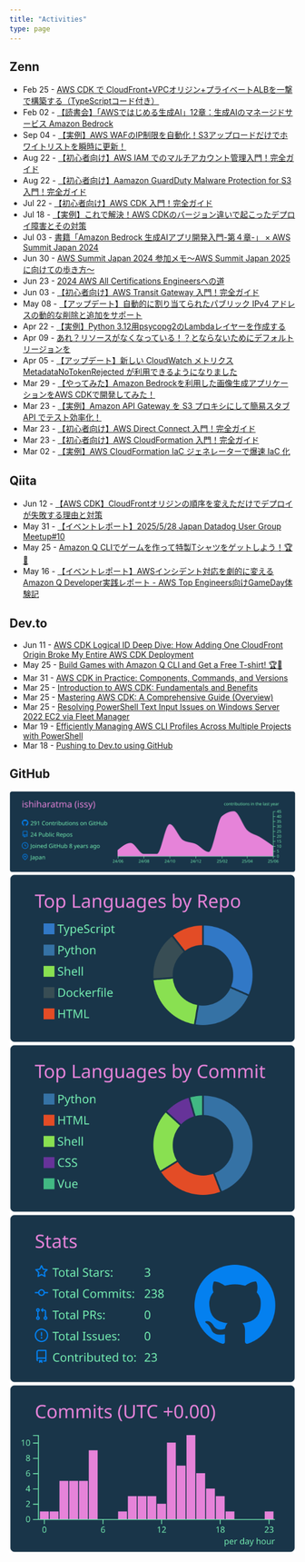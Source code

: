 ```yaml
---
title: "Activities"
type: page
---
```


## Zenn

<!-- zenn start -->
- Feb 25 - [AWS CDK で CloudFront+VPCオリジン+プライベートALBを一撃で構築する（TypeScriptコード付き）](https://zenn.dev/issy/articles/aws-cloudfront-vpcorigin-alb)
- Feb 02 - [【読書会】「AWSではじめる生成AI」12章：生成AIのマネージドサービス Amazon Bedrock](https://zenn.dev/issy/articles/aws-generative-ai-on-aws-12)
- Sep 04 - [【実例】AWS WAFのIP制限を自動化！S3アップロードだけでホワイトリストを瞬時に更新！](https://zenn.dev/issy/articles/aws-waf-ip-whitelist-auto-updater)
- Aug 22 - [【初心者向け】AWS IAM でのマルチアカウント管理入門！完全ガイド](https://zenn.dev/issy/articles/zenn-iam-multi-account)
- Aug 22 - [【初心者向け】Aamazon GuardDuty Malware Protection for S3 入門！完全ガイド](https://zenn.dev/issy/articles/zenn-guardduty-s3-malware-protection-overview)
- Jul 22 - [【初心者向け】AWS CDK 入門！完全ガイド](https://zenn.dev/issy/articles/zenn-cdk-overview)
- Jul 18 - [【実例】これで解決！AWS CDKのバージョン違いで起こったデプロイ障害とその対策](https://zenn.dev/issy/articles/aws-cdk-trouble-nat-instance-v2)
- Jul 03 - [書籍「Amazon Bedrock 生成AIアプリ開発入門-第４章-」 × AWS Summit Japan 2024](https://zenn.dev/issy/articles/bedrock-book-aws-summit-2024)
- Jun 30 - [AWS Summit Japan 2024 参加メモ～AWS Summit Japan 2025に向けての歩き方～](https://zenn.dev/issy/articles/aws-summit-japan-2024)
- Jun 23 - [2024 AWS All Certifications Engineersへの道](https://zenn.dev/issy/articles/load-to-aws-all-certifications-12x-2024)
- Jun 03 - [【初心者向け】AWS Transit Gateway 入門！完全ガイド](https://zenn.dev/issy/articles/zenn-transitgw-overview)
- May 08 - [【アップデート】自動的に割り当てられたパブリック IPv4 アドレスの動的な削除と追加をサポート](https://zenn.dev/issy/articles/zenn-ec2-update-remove-public-ip)
- Apr 22 - [【実例】Python 3.12用psycopg2のLambdaレイヤーを作成する](https://zenn.dev/issy/articles/zenn-lambda-layer-psycopg2-tried-it)
- Apr 09 - [あれ？リソースがなくなっている！？とならないためにデフォルトリージョンを](https://zenn.dev/issy/articles/zenn-aws-account-default-region)
- Apr 05 - [【アップデート】新しい CloudWatch メトリクス MetadataNoTokenRejected が利用できるようになりました](https://zenn.dev/issy/articles/zenn-ec2-imdsv2-only)
- Mar 29 - [【やってみた】Amazon Bedrockを利用した画像生成アプリケーションをAWS CDKで開発してみた！](https://zenn.dev/issy/articles/zenn-bedrock-apigw-tried-it)
- Mar 23 - [【実例】Amazon API Gateway を S3 プロキシにして簡易スタブ API でテスト効率化！](https://zenn.dev/issy/articles/zenn-apigw-s3-stub-tried-it)
- Mar 23 - [【初心者向け】AWS Direct Connect 入門！完全ガイド](https://zenn.dev/issy/articles/zenn-directconnect-overview)
- Mar 23 - [【初心者向け】AWS CloudFormation 入門！完全ガイド](https://zenn.dev/issy/articles/zenn-cfn-overview)
- Mar 02 - [【実例】AWS CloudFormation IaC ジェネレーターで爆速 IaC 化](https://zenn.dev/issy/articles/zenn-cfn-iac-generator-tried-it)
<!-- zenn end -->

## Qiita
<!-- qiita start -->
- Jun 12 - [【AWS CDK】CloudFrontオリジンの順序を変えただけでデプロイが失敗する理由と対策](https://qiita.com/issy929/items/6a790bd9f051f8751ab2)
- May 31 - [【イベントレポート】2025/5/28 Japan Datadog User Group Meetup#10](https://qiita.com/issy929/items/5e9cdc27cd33f66f1f4e)
- May 25 - [Amazon Q CLIでゲームを作って特製Tシャツをゲットしよう！🏆👕](https://qiita.com/issy929/items/9562187de4f93999e8d4)
- May 16 - [【イベントレポート】AWSインシデント対応を劇的に変える Amazon Q Developer実践レポート - AWS Top Engineers向けGameDay体験記](https://qiita.com/issy929/items/d629371e49c54fbaaee7)
<!-- qiita end -->

## Dev.to
<!-- devdotto start -->
- Jun 11 - [AWS CDK Logical ID Deep Dive: How Adding One CloudFront Origin Broke My Entire AWS CDK Deployment](https://dev.to/aws-builders/aws-cdk-logical-id-deep-dive-how-adding-one-cloudfront-origin-broke-my-entire-aws-cdk-deployment-5n)
- May 25 - [Build Games with Amazon Q CLI and Get a Free T-shirt! 🏆👕](https://dev.to/aws-builders/build-games-with-amazon-q-cli-and-get-a-free-t-shirt-1h4g)
- Mar 31 - [AWS CDK in Practice: Components, Commands, and Versions](https://dev.to/aws-builders/aws-cdk-in-practice-components-commands-and-versions-4ea1)
- Mar 25 - [Introduction to AWS CDK: Fundamentals and Benefits](https://dev.to/aws-builders/introduction-to-aws-cdk-fundamentals-and-benefits-2k1e)
- Mar 25 - [Mastering AWS CDK: A Comprehensive Guide (Overview)](https://dev.to/aws-builders/mastering-aws-cdk-a-comprehensive-guide-overview-5dae)
- Mar 25 - [Resolving PowerShell Text Input Issues on Windows Server 2022 EC2 via Fleet Manager](https://dev.to/issy929/resolving-powershell-text-input-issues-on-windows-server-2022-ec2-via-fleet-manager-1fkc)
- Mar 19 - [Efficiently Managing AWS CLI Profiles Across Multiple Projects with PowerShell](https://dev.to/aws-builders/efficiently-managing-aws-cli-profiles-across-multiple-projects-with-powershell-19p7)
- Mar 18 - [Pushing to Dev.to using GitHub](https://dev.to/issy929/pushing-to-devto-using-github-3kl4)
<!-- devdotto end -->

## GitHub

[![](https://raw.githubusercontent.com/ishiharatma/ishiharatma/main/profile-summary-card-output/cobalt/0-profile-details.svg)](https://github.com/vn7n24fzkq/github-profile-summary-cards)
[![](https://raw.githubusercontent.com/ishiharatma/ishiharatma/main/profile-summary-card-output/cobalt/1-repos-per-language.svg)](https://github.com/vn7n24fzkq/github-profile-summary-cards) [![](https://raw.githubusercontent.com/ishiharatma/ishiharatma/main/profile-summary-card-output/cobalt/2-most-commit-language.svg)](https://github.com/vn7n24fzkq/github-profile-summary-cards)
[![](https://raw.githubusercontent.com/ishiharatma/ishiharatma/main/profile-summary-card-output/cobalt/3-stats.svg)](https://github.com/vn7n24fzkq/github-profile-summary-cards) [![](https://raw.githubusercontent.com/ishiharatma/ishiharatma/main/profile-summary-card-output/cobalt/4-productive-time.svg)](https://github.com/vn7n24fzkq/github-profile-summary-cards)
